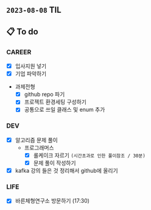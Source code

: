 ## `2023-08-08` TIL

## 📋 To do

### CAREER

- [x] 입사지원 넣기
- [x] 기업 파악하기
- 과제전형
  - [x] github repo 파기
  - [x] 프로젝트 환경세팅 구성하기
  - [x] 공통으로 쓰일 클래스 및 enum 추가

### DEV
- [x] 알고리즘 문제 풀이
  - 프로그래머스
      + [x] 롤케이크 자르기 `(시간초과로 인한 풀이참조 / 30분)`
      + [x] 문제 풀이 작성하기
- [x] kafka 강의 들은 것 정리해서 github에 올리기

### LIFE

- [x] 바른체형연구소 방문하기 (17:30)
